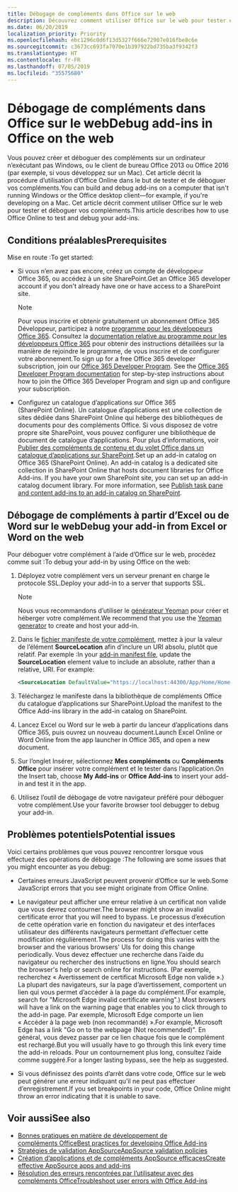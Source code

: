 ```yaml
---
title: Débogage de compléments dans Office sur le web
description: Découvrez comment utiliser Office sur le web pour tester et déboguer vos compléments.
ms.date: 06/20/2019
localization_priority: Priority
ms.openlocfilehash: ebc1296c0d6f13d5327f666e72907e016fbe8c6e
ms.sourcegitcommit: c3673cc693fa7070e1b397922bd735ba3f9342f3
ms.translationtype: HT
ms.contentlocale: fr-FR
ms.lasthandoff: 07/05/2019
ms.locfileid: "35575680"
---
```

# <a name="debug-add-ins-in-office-on-the-web"></a><span data-ttu-id="7c122-103">Débogage de compléments dans Office sur le web</span><span class="sxs-lookup"><span data-stu-id="7c122-103">Debug add-ins in Office on the web</span></span>


<span data-ttu-id="7c122-104">Vous pouvez créer et déboguer des compléments sur un ordinateur n’exécutant pas Windows, ou le client de bureau Office 2013 ou Office 2016 (par exemple, si vous développez sur un Mac). Cet article décrit la procédure d’utilisation d’Office Online dans le but de tester et de déboguer vos compléments.</span><span class="sxs-lookup"><span data-stu-id="7c122-104">You can build and debug add-ins on a computer that isn't running Windows or the Office desktop client&mdash;for example, if you're developing on a Mac.</span></span> <span data-ttu-id="7c122-105">Cet article décrit comment utiliser Office sur le web pour tester et déboguer vos compléments.</span><span class="sxs-lookup"><span data-stu-id="7c122-105">This article describes how to use Office Online to test and debug your add-ins.</span></span> 

## <a name="prerequisites"></a><span data-ttu-id="7c122-106">Conditions préalables</span><span class="sxs-lookup"><span data-stu-id="7c122-106">Prerequisites</span></span>

<span data-ttu-id="7c122-107">Mise en route :</span><span class="sxs-lookup"><span data-stu-id="7c122-107">To get started:</span></span>

- <span data-ttu-id="7c122-108">Si vous n’en avez pas encore, créez un compte de développeur Office 365, ou accédez à un site SharePoint.</span><span class="sxs-lookup"><span data-stu-id="7c122-108">Get an Office 365 developer account if you don't already have one or have access to a SharePoint site.</span></span>

  > [!NOTE]
  > <span data-ttu-id="7c122-p102">Pour vous inscrire et obtenir gratuitement un abonnement Office 365 Développeur, participez à notre [programme pour les développeurs Office 365](https://developer.microsoft.com/office/dev-program). Consultez la [documentation relative au programme pour les développeurs Office 365](/office/developer-program/office-365-developer-program) pour obtenir des instructions détaillées sur la manière de rejoindre le programme, de vous inscrire et de configurer votre abonnement.</span><span class="sxs-lookup"><span data-stu-id="7c122-p102">To sign up for a free Office 365 developer subscription, join our [Office 365 Developer Program](https://developer.microsoft.com/office/dev-program). See the [Office 365 Developer Program documentation](/office/developer-program/office-365-developer-program) for step-by-step instructions about how to join the Office 365 Developer Program and sign up and configure your subscription.</span></span>

- <span data-ttu-id="7c122-p103">Configurez un catalogue d’applications sur Office 365 (SharePoint Online). Un catalogue d’applications est une collection de sites dédiée dans SharePoint Online qui héberge des bibliothèques de documents pour des compléments Office. Si vous disposez de votre propre site SharePoint, vous pouvez configurer une bibliothèque de document de catalogue d’applications. Pour plus d’informations, voir [Publier des compléments de contenu et du volet Office dans un catalogue d’applications sur SharePoint](../publish/publish-task-pane-and-content-add-ins-to-an-add-in-catalog.md).</span><span class="sxs-lookup"><span data-stu-id="7c122-p103">Set up an add-in catalog on Office 365 (SharePoint Online). An add-in catalog is a dedicated site collection in SharePoint Online that hosts document libraries for Office Add-ins. If you have your own SharePoint site, you can set up an add-in catalog document library. For more information, see [Publish task pane and content add-ins to an add-in catalog on SharePoint](../publish/publish-task-pane-and-content-add-ins-to-an-add-in-catalog.md).</span></span>


## <a name="debug-your-add-in-from-excel-or-word-on-the-web"></a><span data-ttu-id="7c122-114">Débogage de compléments à partir d’Excel ou de Word sur le web</span><span class="sxs-lookup"><span data-stu-id="7c122-114">Debug your add-in from Excel or Word on the web</span></span>

<span data-ttu-id="7c122-115">Pour déboguer votre complément à l’aide d’Office sur le web, procédez comme suit :</span><span class="sxs-lookup"><span data-stu-id="7c122-115">To debug your add-in by using Office on the web:</span></span>

1. <span data-ttu-id="7c122-116">Déployez votre complément vers un serveur prenant en charge le protocole SSL.</span><span class="sxs-lookup"><span data-stu-id="7c122-116">Deploy your add-in to a server that supports SSL.</span></span>

    > [!NOTE]
    > <span data-ttu-id="7c122-117">Nous vous recommandons d’utiliser le [générateur Yeoman](https://github.com/OfficeDev/generator-office) pour créer et héberger votre complément.</span><span class="sxs-lookup"><span data-stu-id="7c122-117">We recommend that you use the [Yeoman generator](https://github.com/OfficeDev/generator-office) to create and host your add-in.</span></span>

2. <span data-ttu-id="7c122-p104">Dans le [fichier manifeste de votre complément](../develop/add-in-manifests.md), mettez à jour la valeur de l’élément **SourceLocation** afin d’inclure un URI absolu, plutôt que relatif. Par exemple :</span><span class="sxs-lookup"><span data-stu-id="7c122-p104">In your [add-in manifest file](../develop/add-in-manifests.md), update the **SourceLocation** element value to include an absolute, rather than a relative, URI. For example:</span></span>

    ```xml
    <SourceLocation DefaultValue="https://localhost:44300/App/Home/Home.html" />
    ```

3. <span data-ttu-id="7c122-120">Téléchargez le manifeste dans la bibliothèque de compléments Office du catalogue d’applications sur SharePoint.</span><span class="sxs-lookup"><span data-stu-id="7c122-120">Upload the manifest to the Office Add-ins library in the add-in catalog on SharePoint.</span></span>

4. <span data-ttu-id="7c122-121">Lancez Excel ou Word sur le web à partir du lanceur d’applications dans Office 365, puis ouvrez un nouveau document.</span><span class="sxs-lookup"><span data-stu-id="7c122-121">Launch Excel Online or Word Online from the app launcher in Office 365, and open a new document.</span></span>

5. <span data-ttu-id="7c122-122">Sur l’onglet Insérer, sélectionnez  **Mes compléments** ou **Compléments Office** pour insérer votre complément et le tester dans l’application.</span><span class="sxs-lookup"><span data-stu-id="7c122-122">On the Insert tab, choose  **My Add-ins** or **Office Add-ins** to insert your add-in and test it in the app.</span></span>

6. <span data-ttu-id="7c122-123">Utilisez l’outil de débogage de votre navigateur préféré pour déboguer votre complément.</span><span class="sxs-lookup"><span data-stu-id="7c122-123">Use your favorite browser tool debugger to debug your add-in.</span></span>

## <a name="potential-issues"></a><span data-ttu-id="7c122-124">Problèmes potentiels</span><span class="sxs-lookup"><span data-stu-id="7c122-124">Potential issues</span></span>

<span data-ttu-id="7c122-125">Voici certains problèmes que vous pouvez rencontrer lorsque vous effectuez des opérations de débogage :</span><span class="sxs-lookup"><span data-stu-id="7c122-125">The following are some issues that you might encounter as you debug:</span></span>

- <span data-ttu-id="7c122-126">Certaines erreurs JavaScript peuvent provenir d’Office sur le web.</span><span class="sxs-lookup"><span data-stu-id="7c122-126">Some JavaScript errors that you see might originate from Office Online.</span></span>

- <span data-ttu-id="7c122-127">Le navigateur peut afficher une erreur relative à un certificat non valide que vous devrez contourner.</span><span class="sxs-lookup"><span data-stu-id="7c122-127">The browser might show an invalid certificate error that you will need to bypass.</span></span> <span data-ttu-id="7c122-128">Le processus d’exécution de cette opération varie en fonction du navigateur et des interfaces utilisateur des différents navigateurs permettant d’effectuer cette modification régulièrement.</span><span class="sxs-lookup"><span data-stu-id="7c122-128">The process for doing this varies with the browser and the various browsers' UIs for doing this change periodically.</span></span> <span data-ttu-id="7c122-129">Vous devez effectuer une recherche dans l’aide du navigateur ou rechercher des instructions en ligne.</span><span class="sxs-lookup"><span data-stu-id="7c122-129">You should search the browser's help or search online for instructions.</span></span> <span data-ttu-id="7c122-130">(Par exemple, recherchez « Avertissement de certificat Microsoft Edge non valide ».) La plupart des navigateurs, sur la page d’avertissement, comportent un lien qui vous permet d’accéder à la page du complément.</span><span class="sxs-lookup"><span data-stu-id="7c122-130">(For example, search for "Microsoft Edge invalid certificate warning".) Most browsers will have a link on the warning page that enables you to click through to the add-in page.</span></span> <span data-ttu-id="7c122-131">Par exemple, Microsoft Edge comporte un lien « Accéder à la page web (non recommandé) ».</span><span class="sxs-lookup"><span data-stu-id="7c122-131">For example, Microsoft Edge has a link "Go on to the webpage (Not recommended)".</span></span> <span data-ttu-id="7c122-132">En général, vous devez passer par ce lien chaque fois que le complément est rechargé.</span><span class="sxs-lookup"><span data-stu-id="7c122-132">But you will usually have to go through this link every time the add-in reloads.</span></span> <span data-ttu-id="7c122-133">Pour un contournement plus long, consultez l’aide comme suggéré.</span><span class="sxs-lookup"><span data-stu-id="7c122-133">For a longer lasting bypass, see the help as suggested.</span></span>

- <span data-ttu-id="7c122-134">Si vous définissez des points d’arrêt dans votre code, Office sur le web peut générer une erreur indiquant qu’il ne peut pas effectuer d’enregistrement.</span><span class="sxs-lookup"><span data-stu-id="7c122-134">If you set breakpoints in your code, Office Online might throw an error indicating that it is unable to save.</span></span>

## <a name="see-also"></a><span data-ttu-id="7c122-135">Voir aussi</span><span class="sxs-lookup"><span data-stu-id="7c122-135">See also</span></span>

- [<span data-ttu-id="7c122-136">Bonnes pratiques en matière de développement de compléments Office</span><span class="sxs-lookup"><span data-stu-id="7c122-136">Best practices for developing Office Add-ins</span></span>](../concepts/add-in-development-best-practices.md)
- [<span data-ttu-id="7c122-137">Stratégies de validation AppSource</span><span class="sxs-lookup"><span data-stu-id="7c122-137">AppSource validation policies</span></span>](/office/dev/store/validation-policies)  
- [<span data-ttu-id="7c122-138">Création d’applications et de compléments AppSource efficaces</span><span class="sxs-lookup"><span data-stu-id="7c122-138">Create effective AppSource apps and add-ins</span></span>](/office/dev/store/create-effective-office-store-listings)  
- [<span data-ttu-id="7c122-139">Résolution des erreurs rencontrées par l’utilisateur avec des compléments Office</span><span class="sxs-lookup"><span data-stu-id="7c122-139">Troubleshoot user errors with Office Add-ins</span></span>](testing-and-troubleshooting.md)
    
